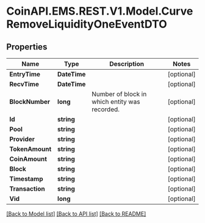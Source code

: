 # CoinAPI.EMS.REST.V1.Model.CurveRemoveLiquidityOneEventDTO

## Properties

Name | Type | Description | Notes
------------ | ------------- | ------------- | -------------
**EntryTime** | **DateTime** |  | [optional] 
**RecvTime** | **DateTime** |  | [optional] 
**BlockNumber** | **long** | Number of block in which entity was recorded. | [optional] 
**Id** | **string** |  | [optional] 
**Pool** | **string** |  | [optional] 
**Provider** | **string** |  | [optional] 
**TokenAmount** | **string** |  | [optional] 
**CoinAmount** | **string** |  | [optional] 
**Block** | **string** |  | [optional] 
**Timestamp** | **string** |  | [optional] 
**Transaction** | **string** |  | [optional] 
**Vid** | **long** |  | [optional] 

[[Back to Model list]](../README.md#documentation-for-models) [[Back to API list]](../README.md#documentation-for-api-endpoints) [[Back to README]](../README.md)

